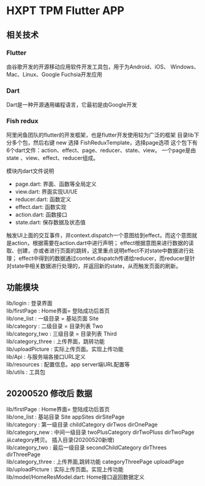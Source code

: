 # HXPT TPM Flutter APP

## 相关技术
### Flutter
由谷歌开发的开源移动应用软件开发工具包，用于为Android、iOS、 Windows、Mac、Linux、Google Fuchsia开发应用
### Dart
Dart是一种开源通用编程语言，它最初是由Google开发
### Fish redux
阿里闲鱼团队的flutter的开发框架，也是flutter开发使用较为广泛的框架
目录lib下分多个包，然后右键 new 选择 FishReduxTemplate，选择page选项
这个包下有6个dart文件：action、effect、page、reducer、state、view。
一个page是由state 、view、effect、reducer组成。

模块内dart文件说明
* page.dart: 界面、函数等全局定义
* view.dart: 界面实现UI/UE
* reducer.dart: 函数定义
* effect.dart: 函数实现
* action.dart: 函数接口
* state.dart: 保存数据及状态值

触发UI上面的交互事件，并context.dispatch一个意图给到effect，而这个意图就是action，根据需要在action.dart中进行声明；
effect根据意图来进行数据的读取、创建，亦或者进行页面的跳转，这里重点说明effect不对state中数据进行处理；
effect中得到的数据通过context.dispatch传递给reducer，而reducer是针对state中相关数据进行处理的，并返回新的state，从而触发页面的刷新。

## 功能模块
lib/login            : 登录界面  
lib/firstPage        : Home界面= 登陆成功后首页  
lib/one_list         : 一级目录 = 基站页面 Site  
lib/category         : 二级目录 = 目录列表 Two  
lib/category_two     : 三级目录 = 目录列表 Third  
lib/category_three   : 上传界面，跳转功能  
lib/uploadPicture    : 实际上传页面。实现上传功能  
lib/Api              : 与服务端各接口URL定义  
lib/resources        : 配置信息。app server端URL配置等  
lib/utils            : 工具包  

## 20200520 修改后                                              数据
lib/firstPage        : Home界面= 登陆成功后首页                    
lib/one_list         : 基站目录 Site                            appSites       dirSitePage  
lib/category         : 第一级目录         childCategory          dirTwos        dirOnePage   
lib/category_new     : 中间一级目录       twoPlusCategory        dirTwoPluss     dirTwoPage  从category拷贝。 插入目录(20200520新增)   
lib/category_two     : 最后一级目录       secondChildCategory    dirThrees       dirThreePage  
lib/category_three   : 上传界面,跳转功能   categoryThreePage                      uploadPage   
lib/uploadPicture    : 实际上传页面。实现上传功能   
lib/model/HomeResModel.dart: Home接口返回数据定义   
